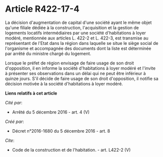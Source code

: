 # Article R422-17-4

La décision d'augmentation de capital d'une société ayant le même objet qu'une filiale dédiée à la construction,
l'acquisition et la gestion de logements locatifs intermédiaires par une société d'habitations à loyer modéré, mentionnée aux
articles L. 422-2 et L. 422-3, est transmise au représentant de l'Etat dans la région dans laquelle se situe le siège social
de l'organisme et accompagnée des documents dont la liste est déterminée par arrêté du ministre chargé du logement. 

Lorsque le préfet de région envisage de faire usage de son droit d'opposition, il en informe la société d'habitations à loyer
modéré et l'invite à présenter ses observations dans un délai qui ne peut être inférieur à quinze jours. S'il décide de faire
usage de son droit d'opposition, il notifie sa décision motivée à la société d'habitations à loyer modéré.

**Liens relatifs à cet article**

_Cité par_:

  - Arrêté du 5 décembre 2016 - art. 4 (V)

_Créé par_:

  - Décret n°2016-1680 du 5 décembre 2016 - art. 8

_Cite_:

  - Code de la construction et de l'habitation. - art. L422-2 (V)
